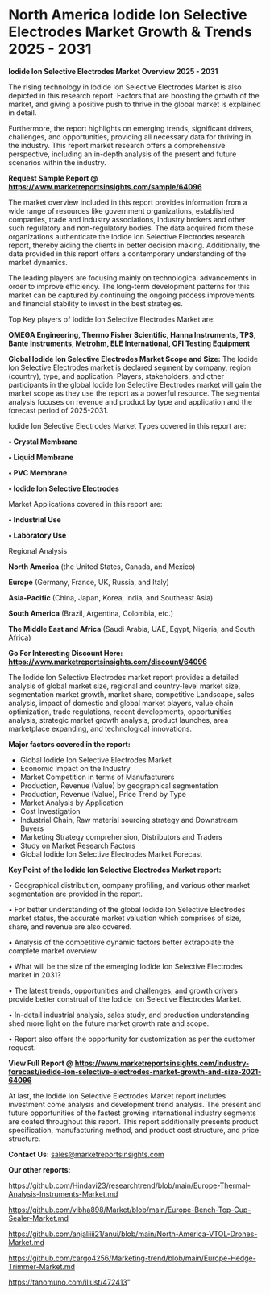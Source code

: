 # North America Iodide Ion Selective Electrodes Market Growth & Trends 2025 - 2031

<Strong> Iodide Ion Selective Electrodes Market Overview 2025 - 2031</strong>

The rising technology in Iodide Ion Selective Electrodes Market is also depicted in this research report. Factors that are boosting the growth of the market, and giving a positive push to thrive in the global market is explained in detail.

Furthermore, the report highlights on emerging trends, significant drivers, challenges, and opportunities, providing all necessary data for thriving in the industry. This report market research offers a comprehensive perspective, including an in-depth analysis of the present and future scenarios within the industry.

<strong>Request Sample Report @ <a href=https://www.marketreportsinsights.com/sample/64096>https://www.marketreportsinsights.com/sample/64096</a></strong>

The market overview included in this report provides information from a wide range of resources like government organizations, established companies, trade and industry associations, industry brokers and other such regulatory and non-regulatory bodies. The data acquired from these organizations authenticate the Iodide Ion Selective Electrodes research report, thereby aiding the clients in better decision making. Additionally, the data provided in this report offers a contemporary understanding of the market dynamics.

The leading players are focusing mainly on technological advancements in order to improve efficiency. The long-term development patterns for this market can be captured by continuing the ongoing process improvements and financial stability to invest in the best strategies.

Top Key players of Iodide Ion Selective Electrodes Market are:

<strong>OMEGA Engineering, Thermo Fisher Scientific, Hanna Instruments, TPS, Bante Instruments, Metrohm, ELE International, OFI Testing Equipment</strong>

<strong><b>Global Iodide Ion Selective Electrodes Market Scope and Size:</b></strong>
The Iodide Ion Selective Electrodes market is declared segment by company, region (country), type, and application. Players, stakeholders, and other participants in the global Iodide Ion Selective Electrodes market will gain the market scope as they use the report as a powerful resource. The segmental analysis focuses on revenue and product by type and application and the forecast period of 2025-2031.

Iodide Ion Selective Electrodes Market Types covered in this report are:

<strong>• Crystal Membrane

• Liquid Membrane

• PVC Membrane

• Iodide Ion Selective Electrodes</strong>

Market Applications covered in this report are:

<strong>• Industrial Use

• Laboratory Use</strong> 

Regional Analysis

<strong>North America</strong> (the United States, Canada, and Mexico)

<strong>Europe</strong> (Germany, France, UK, Russia, and Italy)

<strong>Asia-Pacific</strong> (China, Japan, Korea, India, and Southeast Asia)

<strong>South America</strong> (Brazil, Argentina, Colombia, etc.)

<strong>The Middle East and Africa</strong> (Saudi Arabia, UAE, Egypt, Nigeria, and South Africa)

<strong>Go For Interesting Discount Here: <a href=https://www.marketreportsinsights.com/discount/64096>https://www.marketreportsinsights.com/discount/64096</a></strong>

The Iodide Ion Selective Electrodes market report provides a detailed analysis of global market size, regional and country-level market size, segmentation market growth, market share, competitive Landscape, sales analysis, impact of domestic and global market players, value chain optimization, trade regulations, recent developments, opportunities analysis, strategic market growth analysis, product launches, area marketplace expanding, and technological innovations.

<strong><b>Major factors covered in the report:</b></strong>
<ul>
  <li>Global Iodide Ion Selective Electrodes Market </li>
  <li>Economic Impact on the Industry</li>
  <li>Market Competition in terms of Manufacturers</li>
  <li>Production, Revenue (Value) by geographical segmentation</li>
  <li>Production, Revenue (Value), Price Trend by Type</li>
  <li>Market Analysis by Application</li>
  <li>Cost Investigation</li>
  <li>Industrial Chain, Raw material sourcing strategy and Downstream Buyers</li>
  <li>Marketing Strategy comprehension, Distributors and Traders</li>
  <li>Study on Market Research Factors</li>
  <li>Global Iodide Ion Selective Electrodes Market Forecast</li>
</ul>

<strong><b>Key Point of the Iodide Ion Selective Electrodes Market report:</b></strong>

• Geographical distribution, company profiling, and various other market segmentation are provided in the report.

• For better understanding of the global Iodide Ion Selective Electrodes market status, the accurate market valuation which comprises of size, share, and revenue are also covered.

• Analysis of the competitive dynamic factors better extrapolate the complete market overview

• What will be the size of the emerging Iodide Ion Selective Electrodes market in 2031?

• The latest trends, opportunities and challenges, and growth drivers provide better construal of the Iodide Ion Selective Electrodes Market.

• In-detail industrial analysis, sales study, and production understanding shed more light on the future market growth rate and scope.

• Report also offers the opportunity for customization as per the customer request.

<strong><b>View Full Report @ <a href=https://www.marketreportsinsights.com/industry-forecast/iodide-ion-selective-electrodes-market-growth-and-size-2021-64096>https://www.marketreportsinsights.com/industry-forecast/iodide-ion-selective-electrodes-market-growth-and-size-2021-64096</a></b></strong>


At last, the Iodide Ion Selective Electrodes Market report includes investment come analysis and development trend analysis. The present and future opportunities of the fastest growing international industry segments are coated throughout this report. This report additionally presents product specification, manufacturing method, and product cost structure, and price structure.

<strong>Contact Us:</strong>
sales@marketreportsinsights.com

<strong>Our other reports:</strong>

<a href=https://github.com/Hindavi23/researchtrend/blob/main/Europe-Thermal-Analysis-Instruments-Market.md>https://github.com/Hindavi23/researchtrend/blob/main/Europe-Thermal-Analysis-Instruments-Market.md</a>

<a href=https://github.com/vibha898/Market/blob/main/Europe-Bench-Top-Cup-Sealer-Market.md>https://github.com/vibha898/Market/blob/main/Europe-Bench-Top-Cup-Sealer-Market.md</a>

<a href=https://github.com/anjaliiii21/anui/blob/main/North-America-VTOL-Drones-Market.md>https://github.com/anjaliiii21/anui/blob/main/North-America-VTOL-Drones-Market.md</a>

<a href=https://github.com/cargo4256/Marketing-trend/blob/main/Europe-Hedge-Trimmer-Market.md>https://github.com/cargo4256/Marketing-trend/blob/main/Europe-Hedge-Trimmer-Market.md</a>

<a href=https://tanomuno.com/illust/472413>https://tanomuno.com/illust/472413</a>"
